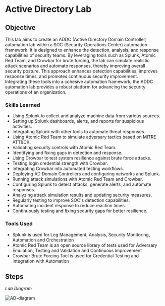# Active Directory Lab

## Objective

This lab aims to create an ADDC (Active Directory Domain Controller) automation lab within a SOC (Security Operations Center) automation framework. It is designed to enhance the detection, analysis, and response capabilities of security teams. By leveraging tools such as Splunk, Atomic Red Team, and Crowbar for brute forcing, the lab can simulate realistic attack scenarios and automate responses, thereby improving overall security posture. This approach enhances detection capabilities, improves response times, and promotes continuous security improvement. Integrating these tools into a cohesive automation framework, the ADDC automation lab provides a robust platform for advancing the security operations of an organization.

### Skills Learned

- Using Splunk to collect and analyze machine data from various sources.
- Setting up Splunk dashboards, alerts, and reports for suspicious activities.
- Integrating Splunk with other tools to automate threat responses.
- Using Atomic Red Team to simulate adversary tactics based on MITRE ATT&CK.
- Validating security controls with Atomic Red Team.
- Identifying and fixing gaps in detection and response.
- Using Crowbar to test system resilience against brute force attacks.
- Testing login credential strength with Crowbar.
- Integrating Crowbar into automated testing workflows.
- Deploying AD Domain Controllers and configuring networks and Splunk.
- Running attack simulations with Atomic Red Team and Crowbar.
- Configuring Splunk to detect attacks, generate alerts, and automate responses.
- Analyzing attack simulation results and updating security measures.
- Regularly testing to improve SOC's detection capabilities.
- Automating incident response to reduce reaction times.
- Continuously testing and fixing security gaps for better resilience.

### Tools Used

- Splunk is used for Log Management, Analysis, Security Monitoring, Automation and Orchestration
- Atomic Red Team is an open source library of tests used for Adversary Emulation, Testing and Validation and Continuous Improvement
- Crowbar Brute Forcing Tool is used for Credential Testing and Integration with Automation

## Steps
*Lab Diagram*

![AD-diagram](https://github.com/elijahakintade/Active-Directory-Lab/assets/68931398/41ad80f6-b3c6-43df-af90-69d325a500a8)



